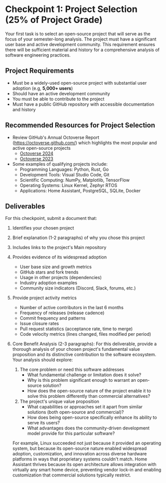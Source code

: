 # Checkpoint 1: Project Selection (25% of Project Grade)

Your first task is to select an open-source project that will serve as the focus of your semester-long analysis. The project must have a significant user base and active development community. This requirement ensures there will be sufficient material and history for a comprehensive analysis of software engineering practices.

## Project Requirements

- Must be a widely-used open-source project with substantial user adoption (e.g, **5,000+ users**)
- Should have an active development community
- You must be able to contribute to the project
- Must have a public GitHub repository with accessible documentation and history

## Recommended Resources for Project Selection

- Review GitHub's Annual Octoverse Report (https://octoverse.github.com/) which highlights the most popular and active open-source projects
  - [Octoverse 2024](https://github.blog/news-insights/octoverse/octoverse-2024/)
  - [Octoverse 2023](https://github.blog/news-insights/research/the-state-of-open-source-and-ai/)
- Some examples of qualifying projects include:
  - Programming Languages: Python, Rust, Go
  - Development Tools: Visual Studio Code, Git
  - Scientific Computing: NumPy, Matplotlib, TensorFlow
  - Operating Systems: Linux Kernel, Zephyr RTOS
  - Applications: Home Assistant, PostgreSQL, SQLite, Docker

## Deliverables

For this checkpoint, submit a document that:

1. Identifies your chosen project
2. Brief explanation (1-2 paragraphs) of why you chose this project
3. Includes links to the project's Main repository
4. Provides evidence of its widespread adoption 
   - User base size and growth metrics
   - GitHub stars and fork trends
   - Usage in other projects (dependencies)
   - Industry adoption examples
   - Community size indicators (Discord, Slack, forums, etc.)
5. Provide project activity metrics
   - Number of active contributors in the last 6 months
   - Frequency of releases (release cadence)
   - Commit frequency and patterns
   - Issue closure rates
   - Pull request statistics (acceptance rate, time to merge)
   - Code velocity metrics (lines changed, files modified per period)
6. Core Benefit Analysis (2-3 paragraphs): For this deliverable, provide a thorough analysis of your chosen project's fundamental value proposition and its distinctive contribution to the software ecosystem. Your analysis should explore:
   1. The core problem or need this software addresses
      - What fundamental challenge or limitation does it solve?
      - Why is this problem significant enough to warrant an open-source solution?
      - How does the open-source nature of the project enable it to solve this problem differently than commercial alternatives?
   2. The project's unique value proposition
      - What capabilities or approaches set it apart from similar solutions (both open-source and commercial)?
      - How does being open-source specifically enhance its ability to serve its users?
      - What advantages does the community-driven development model provide for this particular software?
      
    For example, Linux succeeded not just because it provided an operating system, but because its open-source nature enabled widespread adoption, customization, and innovation across diverse hardware platforms in ways that proprietary systems couldn't match. Home Assistant thrives because its open architecture allows integration with virtually any smart home device, preventing vendor lock-in and enabling customization that commercial solutions typically restrict.